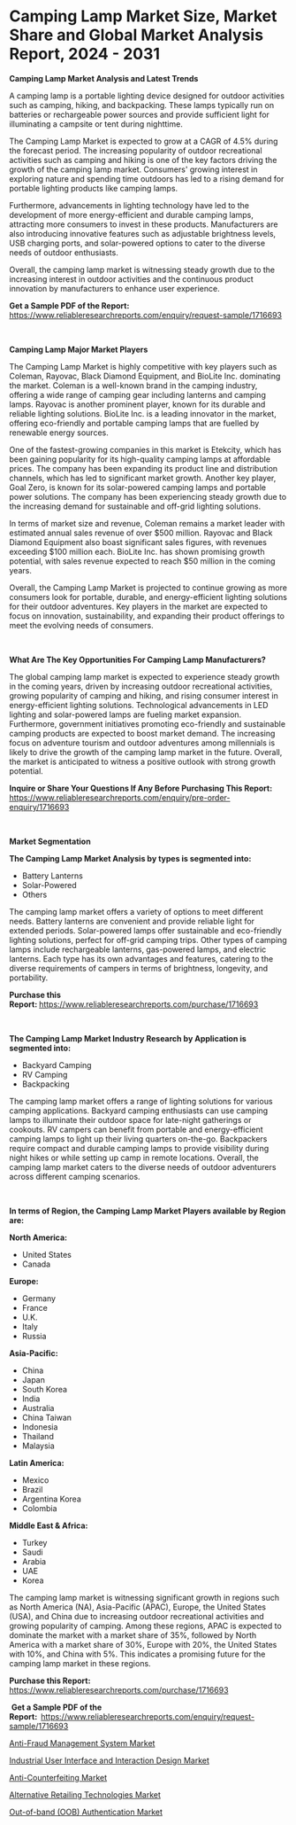 <p><h1>Camping Lamp Market Size, Market Share and Global Market Analysis Report, 2024 - 2031</h1></p><p><strong>Camping Lamp Market Analysis and Latest Trends</strong></p>
<p><p>A camping lamp is a portable lighting device designed for outdoor activities such as camping, hiking, and backpacking. These lamps typically run on batteries or rechargeable power sources and provide sufficient light for illuminating a campsite or tent during nighttime.</p><p>The Camping Lamp Market is expected to grow at a CAGR of 4.5% during the forecast period. The increasing popularity of outdoor recreational activities such as camping and hiking is one of the key factors driving the growth of the camping lamp market. Consumers' growing interest in exploring nature and spending time outdoors has led to a rising demand for portable lighting products like camping lamps.</p><p>Furthermore, advancements in lighting technology have led to the development of more energy-efficient and durable camping lamps, attracting more consumers to invest in these products. Manufacturers are also introducing innovative features such as adjustable brightness levels, USB charging ports, and solar-powered options to cater to the diverse needs of outdoor enthusiasts.</p><p>Overall, the camping lamp market is witnessing steady growth due to the increasing interest in outdoor activities and the continuous product innovation by manufacturers to enhance user experience.</p></p>
<p><strong>Get a Sample PDF of the Report:&nbsp;</strong> <a href="https://www.reliableresearchreports.com/enquiry/request-sample/1716693">https://www.reliableresearchreports.com/enquiry/request-sample/1716693</a></p>
<p>&nbsp;</p>
<p><strong>Camping Lamp Major Market Players</strong></p>
<p><p>The Camping Lamp Market is highly competitive with key players such as Coleman, Rayovac, Black Diamond Equipment, and BioLite Inc. dominating the market. Coleman is a well-known brand in the camping industry, offering a wide range of camping gear including lanterns and camping lamps. Rayovac is another prominent player, known for its durable and reliable lighting solutions. BioLite Inc. is a leading innovator in the market, offering eco-friendly and portable camping lamps that are fuelled by renewable energy sources.</p><p>One of the fastest-growing companies in this market is Etekcity, which has been gaining popularity for its high-quality camping lamps at affordable prices. The company has been expanding its product line and distribution channels, which has led to significant market growth. Another key player, Goal Zero, is known for its solar-powered camping lamps and portable power solutions. The company has been experiencing steady growth due to the increasing demand for sustainable and off-grid lighting solutions.</p><p>In terms of market size and revenue, Coleman remains a market leader with estimated annual sales revenue of over $500 million. Rayovac and Black Diamond Equipment also boast significant sales figures, with revenues exceeding $100 million each. BioLite Inc. has shown promising growth potential, with sales revenue expected to reach $50 million in the coming years.</p><p>Overall, the Camping Lamp Market is projected to continue growing as more consumers look for portable, durable, and energy-efficient lighting solutions for their outdoor adventures. Key players in the market are expected to focus on innovation, sustainability, and expanding their product offerings to meet the evolving needs of consumers.</p></p>
<p>&nbsp;</p>
<p><strong>What Are The Key Opportunities For Camping Lamp Manufacturers?</strong></p>
<p><p>The global camping lamp market is expected to experience steady growth in the coming years, driven by increasing outdoor recreational activities, growing popularity of camping and hiking, and rising consumer interest in energy-efficient lighting solutions. Technological advancements in LED lighting and solar-powered lamps are fueling market expansion. Furthermore, government initiatives promoting eco-friendly and sustainable camping products are expected to boost market demand. The increasing focus on adventure tourism and outdoor adventures among millennials is likely to drive the growth of the camping lamp market in the future. Overall, the market is anticipated to witness a positive outlook with strong growth potential.</p></p>
<p><strong>Inquire or Share Your Questions If Any Before Purchasing This Report:</strong> <a href="https://www.reliableresearchreports.com/enquiry/pre-order-enquiry/1716693">https://www.reliableresearchreports.com/enquiry/pre-order-enquiry/1716693</a></p>
<p>&nbsp;</p>
<p><strong>Market Segmentation</strong></p>
<p><strong>The Camping Lamp Market Analysis by types is segmented into:</strong></p>
<p><ul><li>Battery Lanterns</li><li>Solar-Powered</li><li>Others</li></ul></p>
<p><p>The camping lamp market offers a variety of options to meet different needs. Battery lanterns are convenient and provide reliable light for extended periods. Solar-powered lamps offer sustainable and eco-friendly lighting solutions, perfect for off-grid camping trips. Other types of camping lamps include rechargeable lanterns, gas-powered lamps, and electric lanterns. Each type has its own advantages and features, catering to the diverse requirements of campers in terms of brightness, longevity, and portability.</p></p>
<p><strong>Purchase this Report:&nbsp;</strong><a href="https://www.reliableresearchreports.com/purchase/1716693">https://www.reliableresearchreports.com/purchase/1716693</a></p>
<p>&nbsp;</p>
<p><strong>The Camping Lamp Market Industry Research by Application is segmented into:</strong></p>
<p><ul><li>Backyard Camping</li><li>RV Camping</li><li>Backpacking</li></ul></p>
<p><p>The camping lamp market offers a range of lighting solutions for various camping applications. Backyard camping enthusiasts can use camping lamps to illuminate their outdoor space for late-night gatherings or cookouts. RV campers can benefit from portable and energy-efficient camping lamps to light up their living quarters on-the-go. Backpackers require compact and durable camping lamps to provide visibility during night hikes or while setting up camp in remote locations. Overall, the camping lamp market caters to the diverse needs of outdoor adventurers across different camping scenarios.</p></p>
<p>&nbsp;</p>
<p><strong>In terms of Region, the Camping Lamp Market Players available by Region are:</strong></p>
<p>
    <p> <strong> North America: </strong>
        <ul>
            <li>United States</li>
            <li>Canada</li>
        </ul>
        </p> 
    <p> <strong> Europe: </strong>
        <ul>
            <li>Germany</li>
            <li>France</li>
            <li>U.K.</li>
            <li>Italy</li>
            <li>Russia</li>
        </ul>
        </p> 
    <p> <strong> Asia-Pacific: </strong>
        <ul>
            <li>China</li>
            <li>Japan</li>
            <li>South Korea</li>
            <li>India</li>
            <li>Australia</li>
            <li>China Taiwan</li>
            <li>Indonesia</li>
            <li>Thailand</li>
            <li>Malaysia</li>
        </ul>
        </p> 
    <p> <strong> Latin America: </strong>
        <ul>
            <li>Mexico</li>
            <li>Brazil</li>
            <li>Argentina Korea</li>
            <li>Colombia</li>
        </ul>
        </p> 
    <p> <strong> Middle East & Africa: </strong>
        <ul>
            <li>Turkey</li>
            <li>Saudi</li>
            <li>Arabia</li>
            <li>UAE</li>
            <li>Korea</li>
        </ul>
    </p>
    </p>
<p><p>The camping lamp market is witnessing significant growth in regions such as North America (NA), Asia-Pacific (APAC), Europe, the United States (USA), and China due to increasing outdoor recreational activities and growing popularity of camping. Among these regions, APAC is expected to dominate the market with a market share of 35%, followed by North America with a market share of 30%, Europe with 20%, the United States with 10%, and China with 5%. This indicates a promising future for the camping lamp market in these regions.</p></p>
<p><strong>Purchase this Report: </strong><a href="https://www.reliableresearchreports.com/purchase/1716693">https://www.reliableresearchreports.com/purchase/1716693</a></p>
<p>&nbsp;<strong>Get a Sample PDF of the Report:&nbsp;&nbsp;</strong><a href="https://www.reliableresearchreports.com/enquiry/request-sample/1716693">https://www.reliableresearchreports.com/enquiry/request-sample/1716693</a></p>
<p><strong></strong></p>
<p><p><a href="https://medium.com/@armandhilll1/anti-fraud-management-system-nbsp-market-focuses-on-market-share-size-and-projected-forecast-till-32615379d3fb">Anti-Fraud Management System Market</a></p><p><a href="https://medium.com/@armandhilll1/industrial-user-interface-and-interaction-design-market-the-key-to-successful-business-strategy-bf34f7c72b73">Industrial User Interface and Interaction Design Market</a></p><p><a href="https://medium.com/@armandhilll1/anti-counterfeiting-market-comprehensive-assessment-by-type-application-and-geography-24c6f4f17ff3">Anti-Counterfeiting Market</a></p><p><a href="https://medium.com/@armandhilll1/alternative-retailing-technologies-market-outlook-industry-overview-and-forecast-2024-to-2031-3b79f0d0dd60">Alternative Retailing Technologies Market</a></p><p><a href="https://medium.com/@armandhilll1/analyzing-out-of-band-oob-authentication-market-global-industry-perspective-and-forecast-2024-4136ad15f712">Out-of-band (OOB) Authentication Market</a></p></p>